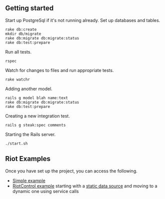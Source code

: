 Getting started
---------------

Start up PostgreSql if it's not running already.  Set up databases and tables.

    rake db:create
    mkdir db/migrate
    rake db:migrate db:migrate:status
    rake db:test:prepare


Run all tests.

    rspec


Watch for changes to files and run appropriate tests.

    rake watchr


Adding another model.

    rails g model blah name:text
    rake db:migrate db:migrate:status
    rake db:test:prepare


Creating a new integration test.

    rails g steak:spec comments

Starting the Rails server.

    ./start.sh


Riot Examples
-------------

Once you have set up the project, you can access the following.

* [Simple example](http://localhost:3672/riot.html)
* [RiotControl example](http://localhost:3672/index-02.html) starting with a [static data source](https://github.com/jimsparkman/RiotControl/tree/master/demo) and moving to a dynamic one using service calls

